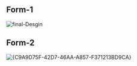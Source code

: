 ## Form-1
![final-Desgin](https://github.com/user-attachments/assets/b2aa29d0-79cf-4409-96a9-b711f7b061fc)
## Form-2
![{C9A9D75F-42D7-46AA-A857-F371213BD9CA}](https://github.com/user-attachments/assets/7d962b0f-05f8-46df-a289-ecc8800e0d03)







